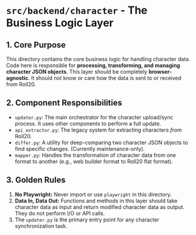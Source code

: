 # `src/backend/character` - The Business Logic Layer

## 1. Core Purpose

This directory contains the core business logic for handling character data. Code here is responsible for **processing, transforming, and managing character JSON objects**. This layer should be completely **browser-agnostic**. It should not know or care how the data is sent to or received from Roll20.

## 2. Component Responsibilities

*   `updater.py`: The main orchestrator for the character upload/sync process. It uses other components to perform a full update.
*   `api_extractor.py`: The legacy system for extracting characters *from* Roll20.
*   `differ.py`: A utility for deep-comparing two character JSON objects to find specific changes. (Currently maintenance-only).
*   `mapper.py`: Handles the transformation of character data from one format to another (e.g., web builder format to Roll20 flat format).

## 3. Golden Rules

1.  **No Playwright:** Never import or use `playwright` in this directory.
2.  **Data In, Data Out:** Functions and methods in this layer should take character data as input and return modified character data as output. They do not perform I/O or API calls.
3.  The `updater.py` is the primary entry point for any character synchronization task.